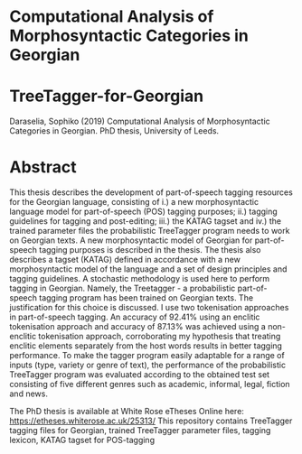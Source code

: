 # Computational Analysis of Morphosyntactic Categories in Georgian
# TreeTagger-for-Georgian

Daraselia, Sophiko (2019) Computational Analysis of Morphosyntactic Categories in Georgian. PhD thesis, University of Leeds.

# Abstract
This thesis describes the development of part-of-speech tagging resources for the Georgian language, consisting of i.) a new morphosyntactic language model for part-of-speech (POS) tagging purposes; ii.) tagging guidelines for tagging and post-editing; iii.) the KATAG tagset and iv.) the trained parameter files the probabilistic TreeTagger program needs to work on Georgian texts. A new morphosyntactic model of Georgian for part-of-speech tagging purposes is described in the thesis. The thesis also describes a tagset (KATAG) defined in accordance with a new morphosyntactic model of the language and a set of design principles and tagging guidelines. A stochastic methodology is used here to perform tagging in Georgian. Namely, the Treetagger - a probabilistic part-of-speech tagging program has been trained on Georgian texts. The justification for this choice is discussed. I use two tokenisation approaches in part-of-speech tagging. An accuracy of 92.41% using an enclitic tokenisation approach and accuracy of 87.13% was achieved using a non-enclitic tokenisation approach, corroborating my hypothesis that treating enclitic elements separately from the host words results in better tagging performance. To make the tagger program easily adaptable for a range of inputs (type, variety or genre of text), the performance of the probabilistic TreeTagger program was evaluated according to the obtained test set consisting of five different genres such as academic, informal, legal, fiction and news.

The PhD thesis is available at White Rose eTheses Online here: https://etheses.whiterose.ac.uk/25313/ 
This repository contains TreeTagger tagging files for Georgian, trained TreeTagger parameter files, tagging lexicon, KATAG tagset for POS-tagging
